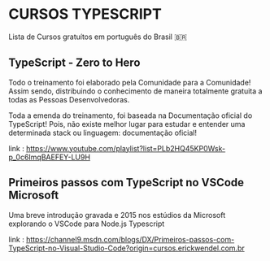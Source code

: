 # CURSOS TYPESCRIPT

Lista de Cursos gratuítos em português do Brasil 🇧🇷

## TypeScript - Zero to Hero

Todo o treinamento foi elaborado pela Comunidade para a Comunidade! Assim sendo, distribuindo o conhecimento de maneira totalmente gratuita a todas as Pessoas Desenvolvedoras.

Toda a emenda do treinamento, foi baseada na Documentação oficial do TypeScript! Pois, não existe melhor lugar para estudar e entender uma determinada stack ou linguagem: documentação oficial!

link : https://www.youtube.com/playlist?list=PLb2HQ45KP0Wsk-p_0c6ImqBAEFEY-LU9H

## Primeiros passos com TypeScript no VSCode Microsoft

Uma breve introdução gravada e 2015 nos estúdios da Microsoft explorando o VSCode para Node.js Typescript

link : https://channel9.msdn.com/blogs/DX/Primeiros-passos-com-TypeScript-no-Visual-Studio-Code?origin=cursos.erickwendel.com.br
